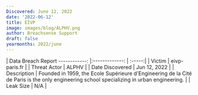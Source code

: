 ```yaml
---
Discovered: June 12, 2022
date: '2022-06-12'
title: EIVP
image: images/blog/ALPHV.png
author: Breachsense Support
draft: false
yearmonths: 2022/june
---
```



| Data Breach Report
------------:   |:-------------:    | :-----:|
| Victim    | eivp-paris.fr      | 
| Threat Actor    | ALPHV      | 
| Date Discovered    | Jun 12, 2022      | 
| Description    | Founded in 1959, the Ecole Supérieure d'Engineering de la Cité de Paris is the only engineering school specializing in urban engineering.       | 
| Leak Size    | N/A      | 

